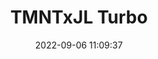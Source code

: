 ---
date: 2022-09-06 11:09:37
title: 'TMNTxJL Turbo'	
tags: [free]
price: Free	
link: https://kamekaze.world/xjlt/	
discord: discord.io/SNESFGC/	
twitter: https://twitter.com/TMNT_TF
---